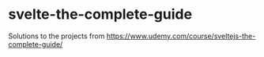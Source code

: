 # svelte-the-complete-guide
Solutions to the projects from https://www.udemy.com/course/sveltejs-the-complete-guide/
